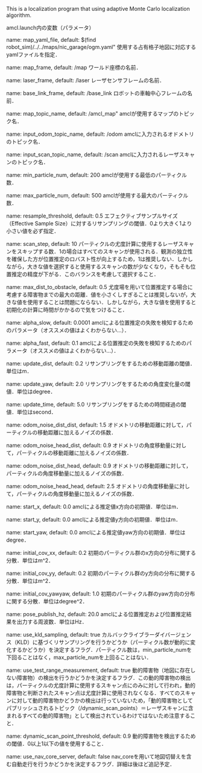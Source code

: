 This is a localization program that using adaptive Monte Carlo localization algorithm.








amcl.launch内の変数（パラメータ）

name: map_yaml_file, default: $(find robot_sim)/../../maps/nic_garage/ogm.yaml"
使用する占有格子地図に対応するyamlファイルを指定．

name: map_frame, default: /map
ワールド座標の名前．

name: laser_frame, default: /laser
レーザセンサフレームの名前．

name: base_link_frame, default: /base_link
ロボットの車軸中心フレームの名前．

name: map_topic_name, default: /amcl_map"
amclが使用するマップのトピック名．

name: input_odom_topic_name, default: /odom
amclに入力されるオドメトリのトピック名．

name: input_scan_topic_name, default: /scan
amclに入力されるレーザスキャンのトピック名．

name: min_particle_num, default: 200
amclが使用する最低のパーティクル数．

name: max_particle_num, default: 500
amclが使用する最大のパーティクル数．

name: resample_threshold, default: 0.5
エフェクティブサンプルサイズ（Effective Sample Size）に対するリサンプリングの閾値．0より大きく1より小さい値を必ず指定．

name: scan_step, default: 10
パーティクルの尤度計算に使用するレーザスキャンをスキップする数．1の場合はすべてのスキャンが使用される．観測の独立性を確保した方が位置推定のロバスト性が向上するため，1は推奨しない．しかしながら，大きな値を選択すると使用するスキャンの数が少なくなり，そもそも位置推定の精度が下がる．このバランスを考慮して選択すること．

name: max_dist_to_obstacle, default: 0.5
尤度場を用いて位置推定する場合に考慮する障害物までの最大の距離．値を小さくしすぎることは推奨しないが，大きな値を使用することは問題にならない．しかしながら，大きな値を使用すると初期化の計算に時間がかかるので気をつけること．

name: alpha_slow, default: 0.0001
amclによる位置推定の失敗を検知するためのパラメータ（オススメの値はよくわからない...）．

name: alpha_fast, default: 0.1
amclによる位置推定の失敗を検知するためのパラメータ（オススメの値はよくわからない...）．

name: update_dist, default: 0.2
リサンプリングをするための移動距離の閾値．単位はm．

name: update_yaw, default: 2.0
リサンプリングをするための角度変化量の閾値．単位はdegree．

name: update_time, default: 5.0
リサンプリングをするための時間経過の閾値．単位はsecond．

name: odom_noise_dist_dist, default: 1.5
オドメトリの移動距離に対して，パーティクルの移動距離に加えるノイズの係数．

name: odom_noise_head_dist, default: 0.9
オドメトリの角度移動量に対して，パーティクルの移動距離に加えるノイズの係数．

name: odom_noise_dist_head, default: 0.9
オドメトリの移動距離に対して，パーティクルの角度移動量に加えるノイズの係数．

name: odom_noise_head_head, default: 2.5
オドメトリの角度移動量に対して，パーティクルの角度移動量に加えるノイズの係数．

name: start_x, default: 0.0
amclによる推定値x方向の初期値．単位はm．

name: start_y, default: 0.0
amclによる推定値y方向の初期値．単位はm．

name: start_yaw, default: 0.0
amclによる推定値yaw方向の初期値．単位はdegree．

name: initial_cov_xx, default: 0.2
初期のパーティクル群のx方向の分布に関する分散．単位はm^2．

name: initial_cov_yy, default: 0.2
初期のパーティクル群のy方向の分布に関する分散．単位はm^2．

name: initial_cov_yawyaw, default: 1.0
初期のパーティクル群のyaw方向の分布に関する分散．単位はdegree^2．

name: pose_publish_hz, default: 20.0
amclによる位置推定および位置推定結果を出力する周波数．単位はHz．

name: use_kld_sampling, default: true
カルバックライブラーダイバージェンス（KLD）に基づくリサンプリングを行うかどうか（パーティクル数が動的に変化するかどうか）を決定するフラグ．パーティクル数は，min_particle_numを下回ることはなく，max_particle_numを上回ることはない．

name: use_test_range_measurement, default: true
動的障害物（地図に存在しない障害物）の検出を行うかどうかを決定するフラグ．この動的障害物の検出は，パーティクルの尤度計算に使用するスキャン点にのみに対して行われ，動的障害物と判断されたスキャン点は尤度計算に使用されなくなる．すべてのスキャンに対して動的障害物かどうかの検出は行っていないため，「動的障害物としてパブリッシュされるトピック（/dynamic_scan_points）＝レーザスキャンに含まれるすべての動的障害物」として検出されているわけではないため注意すること．

name: dynamic_scan_point_threshold, default: 0.9
動的障害物を検出するための閾値．0以上1以下の値を使用すること．

name: use_nav_core_server, default: false
nav_coreを用いて地図切替えを含む自動走行を行うかどうかを決定するフラグ．詳細は後ほど追記予定．
